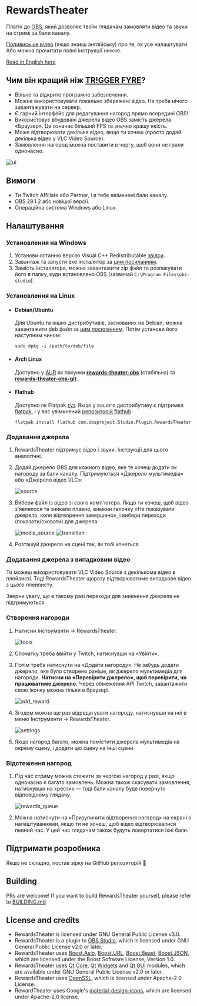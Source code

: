 # RewardsTheater

Плагін до [OBS](https://obsproject.com/), який дозволяє твоїм глядачам замовляти відео та звуки на стримі за бали каналу.

[Подивись це відео](https://youtu.be/-0evZCAlXVU) (якщо знаєш англійську) про те, як усе налаштувати. 
Або можна прочитати повні інструкції нижче.

[Read in English here](README.md)

## Чим він кращий ніж [TR!GGER FYRE](https://overlays.thefyrewire.com/widgets/triggerfyre/)?

- Вільне та відкрите програмне забезпечення.
- Можна використовувати локально збережені відео. Не треба нічого завантажувати на сервер.
- Є гарний інтерфейс для редагування нагород прямо всередині OBS!
- Використовує вбудовані джерела відео OBS замість джерела «Браузер». Це означає більший FPS та значно кращу якість.
- Може відтворювати декілька відео, якщо ти хочеш (просто додай декілька відео у VLC Video Source).
- Замовлення нагород можна поставити в чергу, щоб вони не грали одночасно.

![ui](readme_images/ui_uk.png)

## Вимоги
- Ти Twitch Affiliate або Partner, і в тебе ввімкнені бали каналу.
- OBS 29.1.2 або новішої версії.
- Операційна система Windows або Linux.


## Налаштування
### Установлення на Windows
1. Установи останню версію Visual C++ Redistributable [звідси](https://aka.ms/vs/17/release/vc_redist.x64.exe).
2. Завантаж та запусти exe інсталятор за [цим посиланням](https://github.com/gottagofaster236/RewardsTheater/releases/latest).
3. Замість інсталятора, можна завантажити zip файл та розпакувати його в папку, куди встановлено OBS (зазвичай `C:\Program Files\obs-studio`).
### Установлення на Linux

+ #### Debian/Ubuntu

  Для Ubuntu та інших дистрибутивів, заснованих на Debian, можна завантажити deb файл за [цим посиланням](https://github.com/gottagofaster236/RewardsTheater/releases/latest). Потім установи його наступним чином:
  ```
  sudo dpkg -i /path/to/deb/file
  ```

+ #### Arch Linux

  Доступно у [AUR](https://wiki.archlinux.org/index.php/Arch_User_Repository) як пакунки **[rewards-theater-obs](https://aur.archlinux.org/packages/rewards-theater-obs)** (стабільна) та **[rewards-theater-obs-git](https://aur.archlinux.org/packages/rewards-theater-obs-git)**.

+ #### Flathub

  Доступно як Flatpak [тут](https://flathub.org/apps/com.obsproject.Studio.Plugin.RewardsTheater). Якщо у вашого дистрибутиву є підтримка [flatpak](https://flathub.org), і у вас увімкнений [репозиторій flathub](https://flatpak.org/setup/):

  ```
  flatpak install flathub com.obsproject.Studio.Plugin.RewardsTheater
  ```

### Додавання джерела
1. RewardsTheater підтримує відео і звуки. Інструкції для цього аналогічні.
2. Додай джерело OBS для кожного відео, яке те хочеш додати як нагороду за бали каналу. Підтримуються «Джерело мультимедіа» або «Джерело відео VLC»:
   
   ![source](readme_images/source_uk.png)
3. Вибери файл із відео зі свого комп'ютера. Якщо ти хочеш, щоб відео з'являлося та зникало плавно, вимкни галочку «Не показувати джерело, коли відтворення завершено», і вибери переходи (показати/сховати) для джерела:
   
   ![media_source](readme_images/media_source_uk.png)
   ![transition](readme_images/transition_uk.png)
4. Розташуй джерело на сцені так, як тобі хочеться.

### Додавання джерела з випадковим відео
Ти можеш використовувати VLC Video Source з декількома відео в плейлисті. Тоді RewardsTheater щоразу відтворюватиме випадкове відео з цього плейлисту.

Зверни увагу, що в такому разі переходи для зникнення джерела не підтримуються.

### Створення нагороди

1. Натисни Інструменти → RewardsTheater.
   
   ![tools](readme_images/tools_uk.png)
2. Спочатку треба ввійти у Twitch, натиснувши на «Увійти».
3. Потім треба натиснути на «Додати нагороду». Не забудь додати джерело, яке було створено раніше, як джерело мультимедіа для нагороди. **Натисни на «Перевірити джерело», щоб перевірити, чи працюватиме джерело.** Через обмеження API Twitch, завантажити свою іконку можна тільки в браузері.
   
   ![add_reward](readme_images/add_reward_uk.png)

7. Згодом можна ще раз відредагувати нагороду, натиснувши на неї в меню Інструменти → RewardsTheater.

   ![settings](readme_images/settings_uk.png)

8. Якщо нагород багато, можна помістити джерела мультимедіа на окрему сцену, і додати цю сцену на інші сцени.

### Відстеження нагород
1. Під час стриму можна стежити за чергою нагород у разі, якщо одночасно є багато замовлень. Можна також скасувати замовлення, натиснувши на хрестик — тоді бали каналу буде повернуто відповідному глядачу.

   ![rewards_queue](readme_images/rewards_queue_uk.png)

2. Можна натиснути на «Призупинити відтворення нагород» на екрані з налаштуваннями, якщо ти не хочеш, щоб відео відтворювалися певний час. У цей час глядачам також будуть повертатися їхні бали.

## Підтримати розробника
Якщо не складно, постав зірку на GitHub репозиторій 🙂

## Building
PRs are welcome! If you want to build RewardsTheater yourself, please refer to [BUILDING.md](BUILDING.md)

## License and credits
- RewardsTheater is licensed under GNU General Public License v3.0. 
- RewardsTheater is a plugin to [OBS Studio](https://github.com/obsproject/obs-studio), which is licensed under GNU General Public License v2.0 or later.
- RewardsTheater uses [Boost.Asio](https://www.boost.org/doc/libs/1_83_0/doc/html/boost_asio.html), [Boost.URL](https://www.boost.org/doc/libs/1_83_0/libs/url/doc/html/index.html), [Boost.Beast](https://www.boost.org/doc/libs/1_83_0/libs/beast/doc/html/index.html), [Boost.JSON](https://www.boost.org/doc/libs/1_83_0/libs/json/doc/html/index.html), which are licensed under the Boost Software License, Version 1.0.
- RewardsTheater uses [Qt Core](https://doc.qt.io/qt-6/qtcore-index.html), [Qt Widgets](https://doc.qt.io/qt-6/qtwidgets-index.html) and [Qt GUI](https://doc.qt.io/qt-6/qtgui-index.html) modules, which are available under GNU General Public License v2.0 or later.
- RewardsTheater uses [OpenSSL](https://openssl.org/), which is licensed under Apache-2.0 License.
- RewardTheater uses Google's [material-design-icons](https://github.com/google/material-design-icons/tree/master), which are licensed under Apache-2.0 license.
